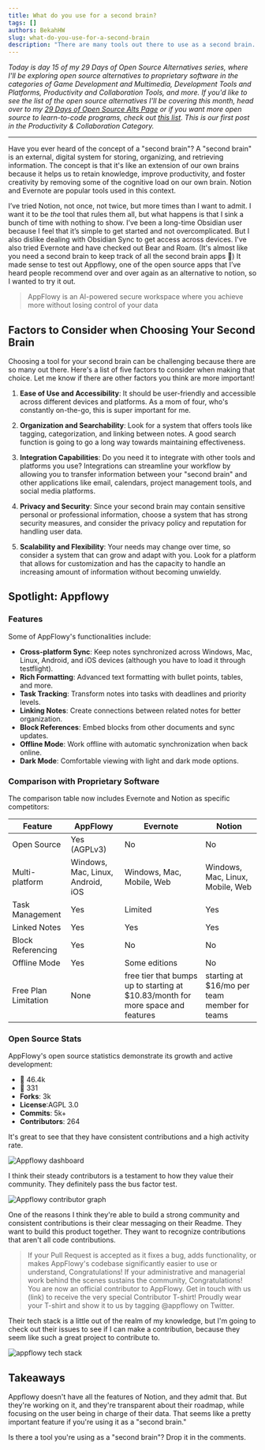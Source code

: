 ```yaml
---
title: What do you use for a second brain?
tags: []
authors: BekahHW
slug: what-do-you-use-for-a-second-brain
description: "There are many tools out there to use as a second brain. This post highlights the open source appflowy."
---
```


*Today is day 15 of my 29 Days of Open Source Alternatives series, where I'll be exploring open source alternatives to proprietary software in the categories of Game Development and Multimedia, Development Tools and Platforms, Productivity and Collaboration Tools, and more. If you'd like to see the list of the open source alternatives I'll be covering this month, head over to my [29 Days of Open Source Alts Page](https://oss.fyi/oss-alts) or if you want more open source to learn-to-code programs, check out [this list](https://oss.fyi/learn-to-code). This is our first post in the Productivity & Collaboration Category.* 

<hr/>

Have you ever heard of the concept of a "second brain"? A "second brain" is an external, digital system for storing, organizing, and retrieving information. The concept is that it's like an extension of our own brains because it helps us to retain knowledge, improve productivity, and foster creativity by removing some of the cognitive load on our own brain. Notion and Evernote are popular tools used in this context.

<!-- truncate -->


I’ve tried Notion, not once, not twice, but more times than I want to admit. I want it to be *the* tool that rules them all, but what happens is that I sink a bunch of time with nothing to show. I’ve been a long-time Obsidian user because I feel that it’s simple to get started and not overcomplicated. But I also dislike dealing with Obsidian Sync to get access across devices. I've also tried Evernote and have checked out Bear and Roam. (It's almost like you need a second brain to keep track of all the second brain apps :zany_face:) It made sense to test out Appflowy, one of the open source apps that I’ve heard people recommend over and over again as an alternative to notion, so I wanted to try it out.


> AppFlowy is an AI-powered secure workspace where you achieve more without losing control of your data

## Factors to Consider when Choosing Your Second Brain

Choosing a tool for your second brain can be challenging because there are so many out there. Here's a list of five factors to consider when making that choice. Let me know if there are other factors you think are more important!

1. **Ease of Use and Accessibility**: It should be user-friendly and accessible across different devices and platforms. As a mom of four, who's constantly on-the-go, this is super important for me.

2. **Organization and Searchability**: Look for a system that offers tools like tagging, categorization, and linking between notes. A good search function is going to go a long way towards maintaining effectiveness.

3. **Integration Capabilities**: Do you need it to integrate with other tools and platforms you use? Integrations can streamline your workflow by allowing you to transfer information between your "second brain" and other applications like email, calendars, project management tools, and social media platforms.

4. **Privacy and Security**: Since your second brain may contain sensitive personal or professional information, choose a system that has strong security measures, and consider the  privacy policy and reputation for handling user data.

5. **Scalability and Flexibility**: Your needs may change over time, so consider a system that can grow and adapt with you. Look for a platform that allows for customization and has the capacity to handle an increasing amount of information without becoming unwieldy.

## Spotlight: Appflowy

### Features

Some of AppFlowy's functionalities include:

- **Cross-platform Sync**: Keep notes synchronized across Windows, Mac, Linux, Android, and iOS devices (although you have to load it through testflight).
- **Rich Formatting**: Advanced text formatting with bullet points, tables, and more.
- **Task Tracking**: Transform notes into tasks with deadlines and priority levels.
- **Linking Notes**: Create connections between related notes for better organization.
- **Block References**: Embed blocks from other documents and sync updates.
- **Offline Mode**: Work offline with automatic synchronization when back online.
- **Dark Mode**: Comfortable viewing with light and dark mode options.

### Comparison with Proprietary Software

The comparison table now includes Evernote and Notion as specific competitors:

| Feature | AppFlowy | Evernote | Notion |
|---------|----------|----------|--------|
| Open Source | Yes (AGPLv3) | No | No |
| Multi-platform | Windows, Mac, Linux, Android, iOS | Windows, Mac, Mobile, Web | Windows, Mac, Linux, Mobile, Web |
| Task Management | Yes | Limited | Yes |
| Linked Notes | Yes | Yes | Yes |
| Block Referencing | Yes | No | No |
| Offline Mode | Yes | Some editions | No |
| Free Plan Limitation | None | free tier that bumps up to starting at $10.83/month for more space and features  | starting at $16/mo per team member for teams |


### Open Source Stats

AppFlowy's open source statistics demonstrate its growth and active development:

- :stars: 46.4k
- :eyes: 331
- **Forks**: 3k
- **License**:AGPL 3.0
- **Commits**: 5k+
- **Contributors**: 264

It's great to see that they have consistent contributions and a high activity rate.

![Appflowy dashboard](https://dev-to-uploads.s3.amazonaws.com/uploads/articles/wgmveij55jw2puujijfk.png)

I think their steady contributors is a testament to how they value their community. They definitely pass the bus factor test.

![Appflowy contributor graph](https://dev-to-uploads.s3.amazonaws.com/uploads/articles/tyekj3auddecktvubktw.png)

One of the reasons I think they're able to build a strong community and consistent contributions is their clear messaging on their Readme. They want to build this product together. They want to recognize contributions that aren't all code contributions.

> If your Pull Request is accepted as it fixes a bug, adds functionality, or makes AppFlowy's codebase significantly easier to use or understand, Congratulations! If your administrative and managerial work behind the scenes sustains the community, Congratulations! You are now an official contributor to AppFlowy. Get in touch with us (link) to receive the very special Contributor T-shirt! Proudly wear your T-shirt and show it to us by tagging @appflowy on Twitter.

Their tech stack is a little out of the realm of my knowledge, but I'm going to check out their issues to see if I can make a contribution, because they seem like such a great project to contribute to.


![appflowy tech stack](https://dev-to-uploads.s3.amazonaws.com/uploads/articles/3yyb79fkqlwc07hynare.png)


## Takeaways

Appflowy doesn't have all the features of Notion, and they admit that. But they're working on it, and they're transparent about their roadmap, while focusing on the user being in charge of their data. That seems like a pretty important feature if you're using it as a "second brain."


Is there a tool you're using as a "second brain"? Drop it in the comments.

   
